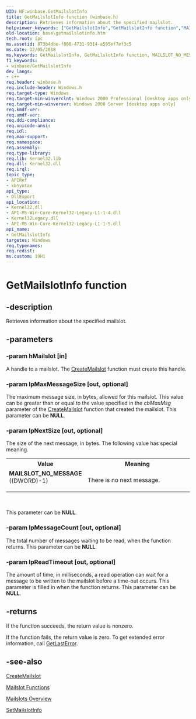 ```yaml
---
UID: NF:winbase.GetMailslotInfo
title: GetMailslotInfo function (winbase.h)
description: Retrieves information about the specified mailslot.helpviewer_keywords: ["GetMailslotInfo","GetMailslotInfo function","MAILSLOT_NO_MESSAGE","_win32_getmailslotinfo","base.getmailslotinfo","winbase/GetMailslotInfo"]
old-location: base\getmailslotinfo.htm
tech.root: ipc
ms.assetid: 873b4dbe-f808-4731-9314-a595ef7ef3c5
ms.date: 12/05/2018
ms.keywords: GetMailslotInfo, GetMailslotInfo function, MAILSLOT_NO_MESSAGE, _win32_getmailslotinfo, base.getmailslotinfo, winbase/GetMailslotInfo
f1_keywords:
- winbase/GetMailslotInfo
dev_langs:
- c++
req.header: winbase.h
req.include-header: Windows.h
req.target-type: Windows
req.target-min-winverclnt: Windows 2000 Professional [desktop apps only]
req.target-min-winversvr: Windows 2000 Server [desktop apps only]
req.kmdf-ver: 
req.umdf-ver: 
req.ddi-compliance: 
req.unicode-ansi: 
req.idl: 
req.max-support: 
req.namespace: 
req.assembly: 
req.type-library: 
req.lib: Kernel32.lib
req.dll: Kernel32.dll
req.irql: 
topic_type:
- APIRef
- kbSyntax
api_type:
- DllExport
api_location:
- Kernel32.dll
- API-MS-Win-Core-Kernel32-Legacy-L1-1-4.dll
- Kernel32Legacy.dll
- API-MS-Win-Core-Kernel32-Legacy-L1-1-5.dll
api_name:
- GetMailslotInfo
targetos: Windows
req.typenames: 
req.redist: 
ms.custom: 19H1
---
```


# GetMailslotInfo function


## -description


Retrieves information about the specified mailslot.


## -parameters




### -param hMailslot [in]

A handle to a mailslot. The 
<a href="https://docs.microsoft.com/windows/desktop/api/winbase/nf-winbase-createmailslota">CreateMailslot</a> function must create this handle.


### -param lpMaxMessageSize [out, optional]

The maximum message size, in bytes, allowed for this mailslot. This value can be greater than or equal to the value specified in the <i>cbMaxMsg</i> parameter of the 
<a href="https://docs.microsoft.com/windows/desktop/api/winbase/nf-winbase-createmailslota">CreateMailslot</a> function that created the mailslot. This parameter can be <b>NULL</b>.


### -param lpNextSize [out, optional]

The size of the next message, in bytes. The following value has special meaning.

<table>
<tr>
<th>Value</th>
<th>Meaning</th>
</tr>
<tr>
<td width="40%"><a id="MAILSLOT_NO_MESSAGE"></a><a id="mailslot_no_message"></a><dl>
<dt><b>MAILSLOT_NO_MESSAGE</b></dt>
<dt>((DWORD)-1)</dt>
</dl>
</td>
<td width="60%">
There is no next message.

</td>
</tr>
</table>
 

This parameter can be <b>NULL</b>.


### -param lpMessageCount [out, optional]

The total number of messages waiting to be read, when the function returns. This parameter can be <b>NULL</b>.


### -param lpReadTimeout [out, optional]

The amount of time, in milliseconds, a read operation can wait for a message to be written to the mailslot before a time-out occurs. This parameter is filled in when the function returns. This parameter can be <b>NULL</b>.


## -returns



If the function succeeds, the return value is nonzero.

If the function fails, the return value is zero. To get extended error information, call 
<a href="https://docs.microsoft.com/windows/desktop/api/errhandlingapi/nf-errhandlingapi-getlasterror">GetLastError</a>.




## -see-also




<a href="https://docs.microsoft.com/windows/desktop/api/winbase/nf-winbase-createmailslota">CreateMailslot</a>



<a href="https://docs.microsoft.com/windows/desktop/ipc/mailslot-functions">Mailslot Functions</a>



<a href="https://docs.microsoft.com/windows/desktop/ipc/mailslots">Mailslots Overview</a>



<a href="https://docs.microsoft.com/windows/desktop/api/winbase/nf-winbase-setmailslotinfo">SetMailslotInfo</a>
 

 

